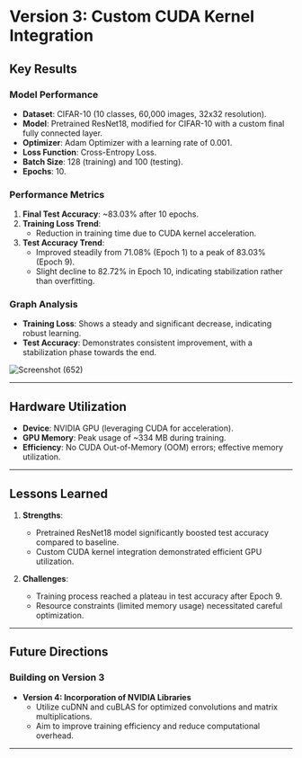 # Version 3: Custom CUDA Kernel Integration

## Key Results

### Model Performance
- **Dataset**: CIFAR-10 (10 classes, 60,000 images, 32x32 resolution).
- **Model**: Pretrained ResNet18, modified for CIFAR-10 with a custom final fully connected layer.
- **Optimizer**: Adam Optimizer with a learning rate of 0.001.
- **Loss Function**: Cross-Entropy Loss.
- **Batch Size**: 128 (training) and 100 (testing).
- **Epochs**: 10.

### Performance Metrics
1. **Final Test Accuracy**: ~83.03% after 10 epochs.
2. **Training Loss Trend**:
   - Reduction in training time due to CUDA kernel acceleration.
3. **Test Accuracy Trend**:
   - Improved steadily from 71.08% (Epoch 1) to a peak of 83.03% (Epoch 9).
   - Slight decline to 82.72% in Epoch 10, indicating stabilization rather than overfitting.

### Graph Analysis
- **Training Loss**: Shows a steady and significant decrease, indicating robust learning.
- **Test Accuracy**: Demonstrates consistent improvement, with a stabilization phase towards the end.

![Screenshot (652)](https://github.com/user-attachments/assets/e9ce7776-505e-463b-b010-9c1b0ef0aee7)

---

## Hardware Utilization
- **Device**: NVIDIA GPU (leveraging CUDA for acceleration).
- **GPU Memory**: Peak usage of ~334 MB during training.
- **Efficiency**: No CUDA Out-of-Memory (OOM) errors; effective memory utilization.

---

## Lessons Learned
1. **Strengths**:
   - Pretrained ResNet18 model significantly boosted test accuracy compared to baseline.
   - Custom CUDA kernel integration demonstrated efficient GPU utilization.

2. **Challenges**:
   - Training process reached a plateau in test accuracy after Epoch 9.
   - Resource constraints (limited memory usage) necessitated careful optimization.

---

## Future Directions
### Building on Version 3
- **Version 4: Incorporation of NVIDIA Libraries**
  - Utilize cuDNN and cuBLAS for optimized convolutions and matrix multiplications.
  - Aim to improve training efficiency and reduce computational overhead.

---
